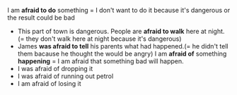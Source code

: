 I am __afraid to do__ something = I don't want to do it because it's dangerous or the result could be bad
- This part of town is dangerous. People are **afraid to walk** here at night. (= they don't walk here at night because it's dangerous)
- James **was afraid to tell** his parents what had happened.(= he didn't tell them bacause he thought the would be angry)
I am **afraid of** something **happening** = I am afraid that something bad will happen.
- I was afraid of dropping it
- I was afraid of running out petrol
- I am afraid of losing it

